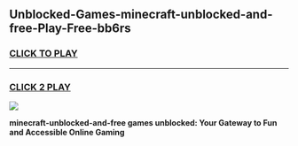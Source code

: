 
## Unblocked-Games-minecraft-unblocked-and-free-Play-Free-bb6rs
<h3>
<a href="https://premium76.site?title=minecraft-unblocked-and-free&ref=23A">CLICK TO PLAY</a></h3>
<hr>

<h3>
<a href="https://premium76.site?title=minecraft-unblocked-and-free&ref=23A">CLICK 2 PLAY</a>
  
</h3>

<a href="https://premium76.site?title=minecraft-unblocked-and-free&ref=23A"><img src="https://clearcache.store/games.png"></a>


**minecraft-unblocked-and-free games unblocked: Your Gateway to Fun and Accessible Online Gaming**
